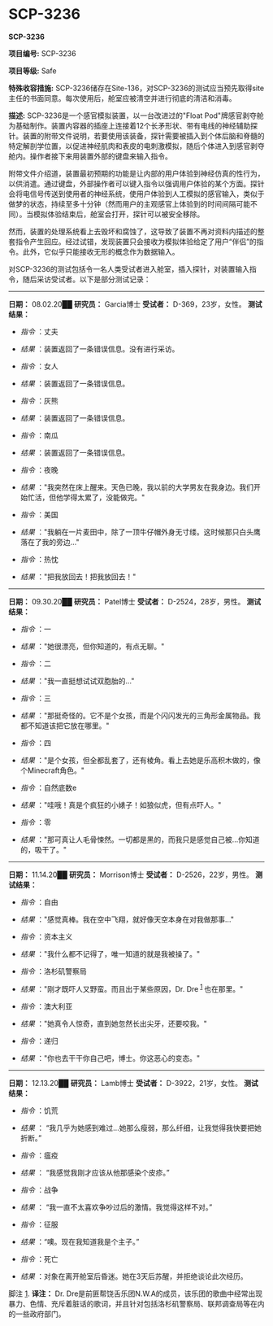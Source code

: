 # SCP-3236
                        




**SCP-3236** 



**项目编号:**  SCP-3236

**项目等级:**  Safe

**特殊收容措施:**  SCP-3236储存在Site-136，对SCP-3236的测试应当预先取得site主任的书面同意。每次使用后，舱室应被清空并进行彻底的清洁和消毒。

**描述:**  SCP-3236是一个感官模拟装置，以一台改进过的"Float Pod"牌感官剥夺舱为基础制作。装置内容器的插座上连接着12个长矛形状、带有电线的神经辅助探针。装置的附带文件说明，若要使用该装备，探针需要被插入到个体后脑和脊髓的特定解剖学位置，以促进神经肌肉和表皮的电刺激模拟，随后个体进入到感官剥夺舱内。操作者接下来用装置外部的键盘来输入指令。

附带文件介绍道，装置最初预期的功能是让内部的用户体验到神经仿真的性行为，以供消遣。通过键盘，外部操作者可以键入指令以强调用户体验的某个方面。探针会将电信号传送到使用者的神经系统，使用户体验到人工模拟的感官输入，类似于做梦的状态，持续至多十分钟（然而用户的主观感官上体验到的时间间隔可能不同）。当模拟体验结束后，舱室会打开，探针可以被安全移除。

然而，装置的处理系统看上去毁坏和腐蚀了，这导致了装置不再对资料内描述的整套指令产生回应。经过试错，发现装置只会接收为模拟体验给定了用户“伴侣”的指令。此外，它似乎只能接收无形的概念作为数据输入。

对SCP-3236的测试包括令一名人类受试者进入舱室，插入探针，对装置输入指令，随后采访受试者。以下是部分测试记录：


---

**日期：**  08.02.20██
**研究员：**  Garcia博士
**受试者：**  D-369，23岁，女性。
**测试结果：** 

- *指令* ：丈夫
- *结果* ：装置返回了一条错误信息。没有进行采访。

- *指令* ：女人
- *结果* ：装置返回了一条错误信息。

- *指令* ：灰熊
- *结果* ：装置返回了一条错误信息。

- *指令* ：南瓜
- *结果* ：装置返回了一条错误信息。

- *指令* ：夜晚
- *结果* ："我突然在床上醒来。天色已晚，我以前的大学男友在我身边。我们开始忙活，但他学得太累了，没能做完。"

- *指令* ：美国
- *结果* ："我躺在一片麦田中，除了一顶牛仔帽外身无寸缕。这时候那只白头鹰落在了我的旁边…"

- *指令* ：热忱
- *结果* ："把我放回去！把我放回去！"


---

**日期：**  09.30.20██
**研究员：**  Patel博士
**受试者：**  D-2524，28岁，男性。
**测试结果：** 

- *指令* ：一
- *结果* ："她很漂亮，但你知道的，有点无聊。"

- *指令* ：二
- *结果* ："我一直挺想试试双胞胎的…"

- *指令* ：三
- *结果* ："那挺奇怪的。它不是个女孩，而是个闪闪发光的三角形金属物品。我都不知道该把它放在哪里。"

- *指令* ：四
- *结果* ："是个女孩，但全都乱套了，还有棱角。看上去她是乐高积木做的，像个Minecraft角色。"

- *指令* ：自然底数e
- *结果* ："哇哦！真是个疯狂的小婊子！如狼似虎，但有点吓人。"

- *指令* ：零
- *结果* ："那可真让人毛骨悚然。一切都是黑的，而我只是感觉自己被…你知道的，吸干了。"


---

**日期：**  11.14.20██
**研究员：**  Morrison博士
**受试者：**  D-2526，22岁，男性。
**测试结果：** 

- *指令* ：自由
- *结果* ："感觉真棒。我在空中飞翔，就好像天空本身在对我做那事…"

- *指令* ：资本主义
- *结果* ："我什么都不记得了，唯一知道的就是我被操了。"

- *指令* ：洛杉矶警察局
- *结果* ："刚才既吓人又野蛮。而且出于某些原因，Dr. Dre<sup class='footnoteref'>
 <a shape='rect' class='footnoteref' id='footnoteref-1' href='javascript:;' onclick='WIKIDOT.page.utils.scrollToReference(&apos;footnote-1&apos;)'>1</a>
</sup>也在那里。"

- *指令* ：澳大利亚
- *结果* ："她真令人惊奇，直到她忽然长出尖牙，还要咬我。"

- *指令* ：递归
- *结果* ："你也去干干你自己吧，博士。你这恶心的变态。"


---

**日期：**  12.13.20██
**研究员：**  Lamb博士
**受试者：**  D-3922，21岁，女性。
**测试结果：** 

- *指令* ：饥荒
- *结果* ： “我几乎为她感到难过…她那么瘦弱，那么纤细，让我觉得我快要把她折断。”

- *指令* ：瘟疫
- *结果* ： “我感觉我刚才应该从他那感染个皮疹。”

- *指令* ：战争
- *结果* ： “我一直不太喜欢争吵过后的激情。我觉得这样不对。”

- *指令* ：征服
- *结果* ：“噢。现在我知道我是个主子。”

- *指令* ：死亡
- *结果* ：对象在离开舱室后昏迷。她在3天后苏醒，并拒绝谈论此次经历。



脚注
<a shape='rect' href='javascript:;' onclick='WIKIDOT.page.utils.scrollToReference(&apos;footnoteref-1&apos;)'>1</a>. **译注：** Dr. Dre是前匪帮饶舌乐团N.W.A的成员，该乐团的歌曲中经常出现暴力、色情、充斥着脏话的歌词，并且针对包括洛杉矶警察局、联邦调查局等在内的一些政府部门。


                    
